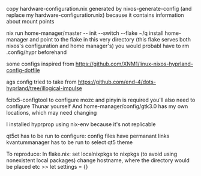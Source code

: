 copy hardware-configuration.nix generated by nixos-generate-config (and replace my hardware-configuration.nix) because it contains information about mount points

nix run home-manager/master -- init --switch --flake ~/q
install home-manager and point to the flake in this very directory (this flake serves both nixos's configuration and home manager's)
you would probabl have to rm .config/hypr beforehand

some configs inspired from https://github.com/XNM1/linux-nixos-hyprland-config-dotfile

ags config tried to take from https://github.com/end-4/dots-hyprland/tree/illogical-impulse

fcitx5-configtool to configure mozc and pinyin is required
you'll also need to configure Thunar yourself
And home-manager/config/gtk3.0 has my own locations, which may need changing

I installed hyprprop using nix-env because it's not replicable

qt5ct has to be run to configure: config files have permanant links
kvantummanager has to be run to select qt5 theme

To reproduce:
In flake.nix:
set localnixpkgs to nixpkgs (to avoid using nonexistent local packages)
change hostname, where the directory would be placed etc >> let settings = {}
